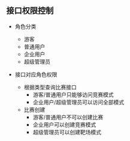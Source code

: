 接口权限控制
-
- 角色分类
    - 游客
    - 普通用户
    - 企业用户
    - 超级管理员
    
- 接口对应角色权限
    - 根据类型查询比赛接口
        - 游客/普通用户只能够访问竞赛模式
        - 企业用户/超级管理员可以访问全部模式
    - 比赛创建
        - 游客/普通用户不可以创建比赛
        - 企业用户可以创建竞赛模式
        - 超级管理员可以创建靶场模式
        